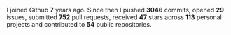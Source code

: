
I joined Github **7** years ago. Since then I pushed **3046** commits, opened **29** issues, submitted **752** pull requests, received **47** stars across **113** personal projects and contributed to **54** public repositories.
